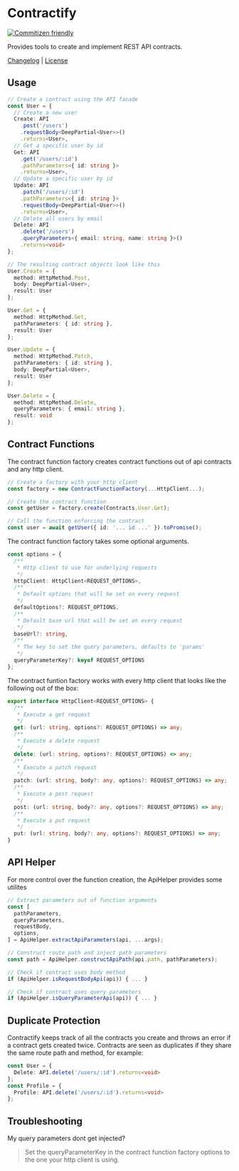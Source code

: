 # Contractify

[![Commitizen friendly](https://img.shields.io/badge/commitizen-friendly-brightgreen.svg)](http://commitizen.github.io/cz-cli/)

Provides tools to create and implement REST API contracts.

[Changelog](CHANGELOG.md) | [License](LICENSE.md)

## Usage

```typescript
// Create a contract using the API facade
const User = {
  // Create a new user
  Create: API
    .post('/users')
    .requestBody<DeepPartial<User>>()
    .returns<User>,
  // Get a specific user by id
  Get: API
    .get('/users/:id')
    .pathParameters<{ id: string }>
    .returns<User>,
  // Update a specific user by id
  Update: API
    .patch('/users/:id')
    .pathParameters<{ id: string }>
    .requestBody<DeepPartial<User>>()
    .returns<User>,
  // Delete all users by email
  Delete: API
    .delete('/users')
    .queryParameters<{ email: string, name: string }>()
    .returns<void>
};

// The resulting contract objects look like this
User.Create = {
  method: HttpMethod.Post,
  body: DeepPartial<User>,
  result: User
};

User.Get = {
  method: HttpMethod.Get,
  pathParameters: { id: string },
  result: User
};

User.Update = {
  method: HttpMethod.Patch,
  pathParameters: { id: string },
  body: DeepPartial<User>,
  result: User
};

User.Delete = {
  method: HttpMethod.Delete,
  queryParameters: { email: string },
  result: void
};
```

## Contract Functions

The contract function factory creates contract functions out of api contracts and any http client.

```typescript
// Create a factory with your http client
const factory = new ContractFunctionFactory(...HttpClient...);

// Create the contract function
const getUser = factory.create(Contracts.User.Get);

// Call the function enforcing the contract
const user = await getUser({ id: '... id ...' }).toPromise();
```

The contract function factory takes some optional arguments.

```typescript
const options = {
  /**
   * Http client to use for underlying requests
   */
  httpClient: HttpClient<REQUEST_OPTIONS>,
  /**
   * Default options that will be set on every request
   */
  defaultOptions?: REQUEST_OPTIONS,
  /**
   * Default base url that will be set on every request
   */
  baseUrl?: string,
  /**
   * The key to set the query parameters, defaults to 'params'
   */
  queryParameterKey?: keyof REQUEST_OPTIONS
};
```

The contract funtion factory works with every http client that looks like the following out of the box:

```typescript
export interface HttpClient<REQUEST_OPTIONS> {
  /**
   * Execute a get request
   */
  get: (url: string, options?: REQUEST_OPTIONS) => any;
  /**
   * Execute a delete request
   */
  delete: (url: string, options?: REQUEST_OPTIONS) => any;
  /**
   * Execute a patch request
   */
  patch: (url: string, body?: any, options?: REQUEST_OPTIONS) => any;
  /**
   * Execute a post request
   */
  post: (url: string, body?: any, options?: REQUEST_OPTIONS) => any;
  /**
   * Execute a put request
   */
  put: (url: string, body?: any, options?: REQUEST_OPTIONS) => any;
}
```

## API Helper

For more control over the function creation, the ApiHelper provides some utilites

```typescript
// Extract parameters out of function arguments
const [
  pathParameters,
  queryParameters,
  requestBody,
  options,
] = ApiHelper.extractApiParameters(api, ...args);

// Construct route path and inject path parameters
const path = ApiHelper.constructApiPath(api.path, pathParameters);

// Check if contract uses body method
if (ApiHelper.isRequestBodyApi(api)) { ... }

// Check if contract uses query parameters
if (ApiHelper.isQueryParameterApi(api)) { ... }
```

## Duplicate Protection

Contractify keeps track of all the contracts you create and throws an error if a contract gets created twice. Contracts are seen as duplicates if they share the same route path and method, for example:

```typescript
const User = {
  Delete: API.delete('/users/:id').returns<void>
};
const Profile = {
  Profile: API.delete('/users/:id').returns<void>
};
```

## Troubleshooting

My query parameters dont get injected?
> Set the queryParameterKey in the contract function factory options to the one your http client is using.
